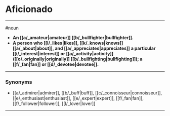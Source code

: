 # Aficionado
---
#noun
- **An [[a/_amateur|amateur]] [[b/_bullfighter|bullfighter]].**
- **A person who [[l/_likes|likes]], [[k/_knows|knows]] [[a/_about|about]], and [[a/_appreciates|appreciates]] a particular [[i/_interest|interest]] or [[a/_activity|activity]] ([[o/_originally|originally]] [[b/_bullfighting|bullfighting]]); a [[f/_fan|fan]] or [[d/_devotee|devotee]].**
---
### Synonyms
- [[a/_admirer|admirer]], [[b/_buff|buff]], [[c/_connoisseur|connoisseur]], [[e/_enthusiast|enthusiast]], [[e/_expert|expert]], [[f/_fan|fan]], [[f/_follower|follower]], [[l/_lover|lover]]
---
